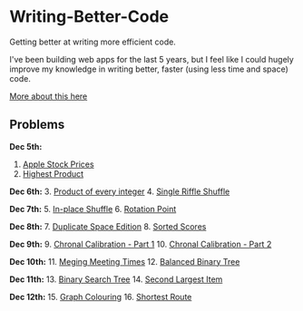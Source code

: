 # Writing-Better-Code
Getting better at writing more efficient code. 

I've been building web apps for the last 5 years, but I feel like I could hugely improve my knowledge in writing better, faster (using less time and space) code. 

[More about this here](https://dev.to/arjunrajkumar/writing-more-efficient-code-1imb)


## Problems

__Dec 5th:__ 
1. [Apple Stock Prices](https://github.com/arjunrajkumar/Writing-Better-Code/blob/master/apple_stock_prices.rb)
2. [Highest Product](https://github.com/arjunrajkumar/Writing-Better-Code/blob/master/highest_product.rb)

__Dec 6th:__ 
3. [Product of every integer](https://github.com/arjunrajkumar/Writing-Better-Code/blob/master/product.rb)
4. [Single Riffle Shuffle](https://github.com/arjunrajkumar/Writing-Better-Code/blob/master/single_riffle_shuffle.rb)

__Dec 7th:__ 
5. [In-place Shuffle](https://github.com/arjunrajkumar/Writing-Better-Code/blob/master/inplace_shuffle.rb)
6. [Rotation Point](https://github.com/arjunrajkumar/Writing-Better-Code/blob/master/rotation_point.rb)

__Dec 8th:__ 
7. [Duplicate Space Edition](https://github.com/arjunrajkumar/Writing-Better-Code/blob/master/space_edition.rb)
8. [Sorted Scores](https://github.com/arjunrajkumar/Writing-Better-Code/blob/master/sorted_scored.rb)

__Dec 9th:__ 
9. [Chronal Calibration - Part 1](https://github.com/arjunrajkumar/Writing-Better-Code/blob/master/chronal_calibration.rb)
10. [Chronal Calibration - Part 2](https://github.com/arjunrajkumar/Writing-Better-Code/blob/master/chronal_calibration.rb)

__Dec 10th:__ 
11. [Meging Meeting Times](https://github.com/arjunrajkumar/Writing-Better-Code/blob/master/meeting_times.rb)
12. [Balanced Binary Tree](https://github.com/arjunrajkumar/Writing-Better-Code/blob/master/balanced_binary_tree.rb)


__Dec 11th:__ 
13. [Binary Search Tree](https://github.com/arjunrajkumar/Writing-Better-Code/blob/master/binary_search_tree.rb)
14. [Second Largest Item](https://github.com/arjunrajkumar/Writing-Better-Code/blob/master/second_largest_item.rb)

__Dec 12th:__ 
15. [Graph Colouring](https://github.com/arjunrajkumar/Writing-Better-Code/blob/master/graph_colouring.rb)
16. [Shortest Route](https://github.com/arjunrajkumar/Writing-Better-Code/blob/master/shortest_route.rb)


